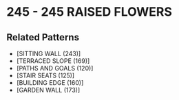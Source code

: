 # 245 - 245 RAISED FLOWERS

## Related Patterns

- [SITTING WALL (243)]
- [TERRACED SLOPE (169)]
- [PATHS AND GOALS (120)]
- [STAIR SEATS (125)]
- [BUILDING EDGE (160)]
- [GARDEN WALL (173)]
